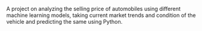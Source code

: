 A project on analyzing the selling price of automobiles using different machine learning models, taking current market trends and condition of the vehicle and predicting the same using Python.  
